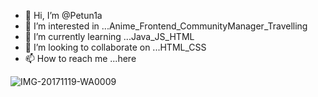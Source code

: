 - 👋 Hi, I’m @Petun1a
- 👀 I’m interested in ...Anime_Frontend_CommunityManager_Travelling
- 🌱 I’m currently learning ...Java_JS_HTML
- 💞️ I’m looking to collaborate on ...HTML_CSS
- 📫 How to reach me ...here

<!---
Petun1a/Petun1a is a ✨ special ✨ repository because its `README.md` (this file) appears on your GitHub profile.
You can click the Preview link to take a look at your changes.
--->
![IMG-20171119-WA0009](https://user-images.githubusercontent.com/111611743/185709102-ce02b222-aa38-4055-972e-de33ec02354b.jpg)

